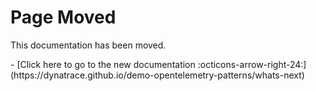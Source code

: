 # Page Moved

This documentation has been moved.

<div class="grid cards" markdown>
- [Click here to go to the new documentation :octicons-arrow-right-24:](https://dynatrace.github.io/demo-opentelemetry-patterns/whats-next)
</div>